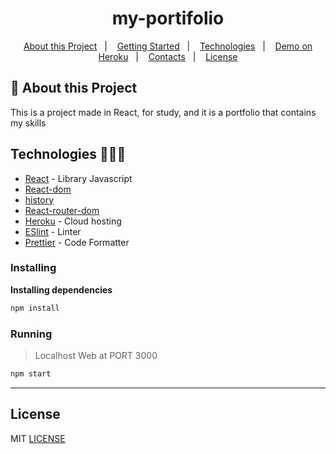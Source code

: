 <h1 align="center">my-portifolio</h1>

   
<p align="center">
  <a href="#notebook-About-this-Project">About this Project</a>&nbsp;&nbsp;&nbsp;|&nbsp;&nbsp;&nbsp;
  <a href="#rocket-Getting-Started">Getting Started</a>&nbsp;&nbsp;&nbsp;|&nbsp;&nbsp;&nbsp;
  <a href="#user-content-technologies-">Technologies</a>&nbsp;&nbsp;&nbsp;|&nbsp;&nbsp;&nbsp;
  <a href="https://pedro-portifolio.herokuapp.com/">Demo on Heroku</a>&nbsp;&nbsp;&nbsp;|&nbsp;&nbsp;&nbsp;
  <a href="#mailbox-Contacts">Contacts</a>&nbsp;&nbsp;&nbsp;|&nbsp;&nbsp;&nbsp;  
  <a href="#memo-license">License</a>
</p>   
   
## :notebook: About this Project

This is a project made in React, for study, and it is a portfolio that contains my skills 

## Technologies 🐱‍🏍🎂

- [React](https://pt-br.reactjs.org/) - Library Javascript
- [React-dom](https://www.npmjs.com/package/react-dom)
- [history](https://www.npmjs.com/package/history)
- [React-router-dom](https://www.npmjs.com/package/react-router-dom)
- [Heroku](https://heroku.com/) - Cloud hosting
- [ESlint](https://eslint.org/) - Linter
- [Prettier](https://prettier.io/) - Code Formatter



### Installing

**Installing dependencies**

```bash
npm install
```

### Running

> Localhost Web at PORT 3000

```bash
npm start
```

------------------
## License

MIT [LICENSE](LICENSE.md)
